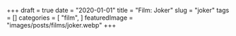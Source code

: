+++
draft = true
date = "2020-01-01"
title = "Film: Joker"
slug = "joker"
tags = []
categories = [
    "film",
]
featuredImage = "images/posts/films/joker.webp"
+++


